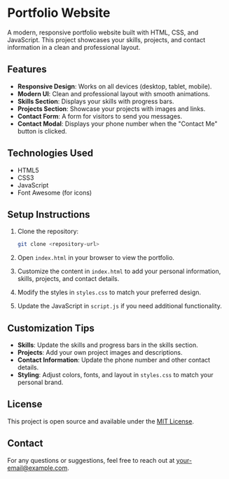 # Portfolio Website

A modern, responsive portfolio website built with HTML, CSS, and JavaScript. This project showcases your skills, projects, and contact information in a clean and professional layout.

## Features

- **Responsive Design**: Works on all devices (desktop, tablet, mobile).
- **Modern UI**: Clean and professional layout with smooth animations.
- **Skills Section**: Displays your skills with progress bars.
- **Projects Section**: Showcase your projects with images and links.
- **Contact Form**: A form for visitors to send you messages.
- **Contact Modal**: Displays your phone number when the "Contact Me" button is clicked.

## Technologies Used

- HTML5
- CSS3
- JavaScript
- Font Awesome (for icons)

## Setup Instructions

1. Clone the repository:
   ```bash
   git clone <repository-url>
   ```

2. Open `index.html` in your browser to view the portfolio.

3. Customize the content in `index.html` to add your personal information, skills, projects, and contact details.

4. Modify the styles in `styles.css` to match your preferred design.

5. Update the JavaScript in `script.js` if you need additional functionality.

## Customization Tips

- **Skills**: Update the skills and progress bars in the skills section.
- **Projects**: Add your own project images and descriptions.
- **Contact Information**: Update the phone number and other contact details.
- **Styling**: Adjust colors, fonts, and layout in `styles.css` to match your personal brand.

## License

This project is open source and available under the [MIT License](LICENSE).

## Contact

For any questions or suggestions, feel free to reach out at [your-email@example.com](mailto:your-email@example.com). 